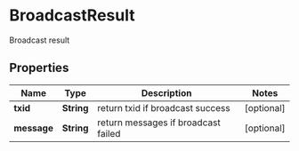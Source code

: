 

# BroadcastResult

Broadcast result
## Properties

Name | Type | Description | Notes
------------ | ------------- | ------------- | -------------
**txid** | **String** | return txid if broadcast success |  [optional]
**message** | **String** | return messages if broadcast failed |  [optional]



